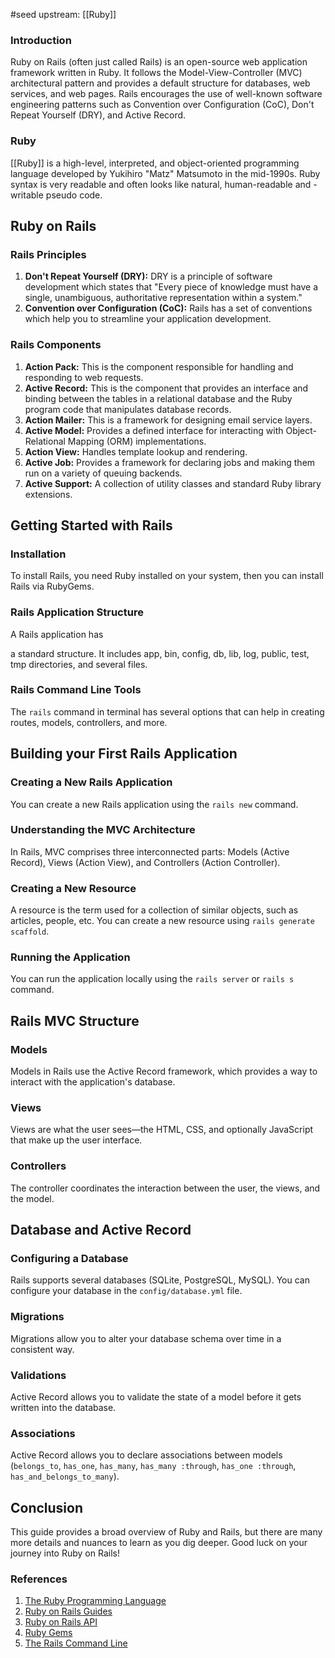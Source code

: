 #seed 
upstream:  [[Ruby]]

### Introduction

Ruby on Rails (often just called Rails) is an open-source web application framework written in Ruby. It follows the Model-View-Controller (MVC) architectural pattern and provides a default structure for databases, web services, and web pages. Rails encourages the use of well-known software engineering patterns such as Convention over Configuration (CoC), Don't Repeat Yourself (DRY), and Active Record.

### Ruby

[[Ruby]] is a high-level, interpreted, and object-oriented programming language developed by Yukihiro "Matz" Matsumoto in the mid-1990s. Ruby syntax is very readable and often looks like natural, human-readable and -writable pseudo code. 

## Ruby on Rails

### Rails Principles
1. **Don't Repeat Yourself (DRY):** DRY is a principle of software development which states that "Every piece of knowledge must have a single, unambiguous, authoritative representation within a system."
2. **Convention over Configuration (CoC):** Rails has a set of conventions which help you to streamline your application development.

### Rails Components
1. **Action Pack:** This is the component responsible for handling and responding to web requests.
2. **Active Record:** This is the component that provides an interface and binding between the tables in a relational database and the Ruby program code that manipulates database records.
3. **Action Mailer:** This is a framework for designing email service layers.
4. **Active Model:** Provides a defined interface for interacting with Object-Relational Mapping (ORM) implementations.
5. **Action View:** Handles template lookup and rendering.
6. **Active Job:** Provides a framework for declaring jobs and making them run on a variety of queuing backends.
7. **Active Support:** A collection of utility classes and standard Ruby library extensions.

## Getting Started with Rails

### Installation
To install Rails, you need Ruby installed on your system, then you can install Rails via RubyGems.

### Rails Application Structure
A Rails application has

 a standard structure. It includes app, bin, config, db, lib, log, public, test, tmp directories, and several files.

### Rails Command Line Tools
The `rails` command in terminal has several options that can help in creating routes, models, controllers, and more.

## Building your First Rails Application

### Creating a New Rails Application
You can create a new Rails application using the `rails new` command.

### Understanding the MVC Architecture
In Rails, MVC comprises three interconnected parts: Models (Active Record), Views (Action View), and Controllers (Action Controller).

### Creating a New Resource
A resource is the term used for a collection of similar objects, such as articles, people, etc. You can create a new resource using `rails generate scaffold`.

### Running the Application
You can run the application locally using the `rails server` or `rails s` command.

## Rails MVC Structure

### Models
Models in Rails use the Active Record framework, which provides a way to interact with the application's database.

### Views
Views are what the user sees—the HTML, CSS, and optionally JavaScript that make up the user interface.

### Controllers
The controller coordinates the interaction between the user, the views, and the model.

## Database and Active Record

### Configuring a Database
Rails supports several databases (SQLite, PostgreSQL, MySQL). You can configure your database in the `config/database.yml` file.

### Migrations
Migrations allow you to alter your database schema over time in a consistent way.

### Validations
Active Record allows you to validate the state of a model before it gets written into the database.

### Associations
Active Record allows you to declare associations between models (`belongs_to`, `has_one`, `has_many`, `has_many :through`, `has_one :through`, `has_and_belongs_to_many`).

## Conclusion

This guide provides a broad overview of Ruby and Rails, but there are many more details and nuances to learn as you dig deeper. Good luck on your journey into Ruby on Rails!

### References
1. [The Ruby Programming Language](https://www.ruby-lang.org/en/documentation/)
2. [Ruby on Rails Guides](https://guides.rubyonrails.org/)
3. [Ruby on Rails API](https://api.rubyonrails.org/)
4. [Ruby Gems](https://rubygems.org/)
5. [The Rails Command Line](https://guides.rubyonrails.org/command_line.html)
